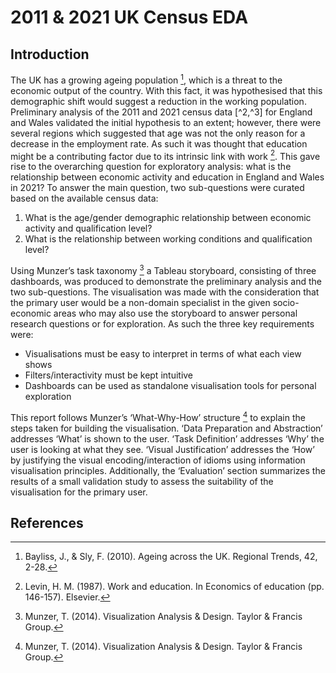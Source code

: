 # 2011 & 2021 UK Census EDA

## Introduction

The UK has a growing ageing population [^1], which is a threat to the economic output of the country. With this fact, it was hypothesised that this demographic shift would suggest a reduction in the working population. Preliminary analysis of the 2011 and 2021 census data [^2,^3] for England and Wales validated the initial hypothesis to an extent; however, there were several regions which suggested that age was not the only reason for a decrease in the employment rate. As such it was thought that education might be a contributing factor due to its intrinsic link with work [^4]. This gave rise to the overarching question for exploratory analysis: what is the relationship between economic activity and education in England and Wales in 2021? To answer the main question, two sub-questions were curated based on the available census data:
1. What is the age/gender demographic relationship between economic activity and qualification level?
2. What is the relationship between working conditions and qualification level?

Using Munzer’s task taxonomy [^5] a Tableau storyboard, consisting of three dashboards, was produced to demonstrate the preliminary analysis and the two sub-questions. The visualisation was made with the consideration that the primary user would be a non-domain specialist in the given socio-economic areas who may also use the storyboard to answer personal research questions or for exploration. As such the three key requirements were:
- Visualisations must be easy to interpret in terms of what each view shows
- Filters/interactivity must be kept intuitive
- Dashboards can be used as standalone visualisation tools for personal exploration

This report follows Munzer’s ‘What-Why-How’ structure [^5] to explain the steps taken for building the visualisation. ‘Data Preparation and Abstraction’ addresses ‘What’ is shown to the user. ‘Task Definition’ addresses ‘Why’ the user is looking at what they see. ‘Visual Justification’ addresses the ‘How’ by justifying the visual encoding/interaction of idioms using information visualisation principles. Additionally, the ‘Evaluation’ section summarizes the results of a small validation study to assess the suitability of the visualisation for the primary user.

## References
[^1]: Bayliss, J., & Sly, F. (2010). Ageing across the UK. Regional Trends, 42, 2-28.
[^2]: Office for National Statistics. (2011). 2011 Census. Retrieved 12/05/2024 from https://www.nomisweb.co.uk/sources/census_2011
[^3]: Office for National Statistics. (2021). 2021 Census - Office for National Statistics. Retrieved 12/05/2024 from https://www.ons.gov.uk/census
[^4]: Levin, H. M. (1987). Work and education. In Economics of education (pp. 146-157). Elsevier.
[^5]: Munzer, T. (2014). Visualization Analysis & Design. Taylor & Francis Group.

